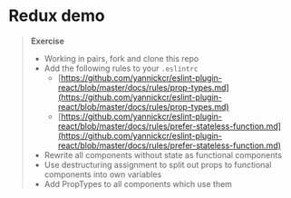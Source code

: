 # Redux demo

> **Exercise**
>
> * Working in pairs, fork and clone this repo
> * Add the following rules to your `.eslintrc`
>   * [https://github.com/yannickcr/eslint-plugin-react/blob/master/docs/rules/prop-types.md](https://github.com/yannickcr/eslint-plugin-react/blob/master/docs/rules/prop-types.md)
>   * [https://github.com/yannickcr/eslint-plugin-react/blob/master/docs/rules/prefer-stateless-function.md](https://github.com/yannickcr/eslint-plugin-react/blob/master/docs/rules/prefer-stateless-function.md)
> * Rewrite all components without state as functional components
> * Use destructuring assignment to split out props to functional components into own variables
> * Add PropTypes to all components which use them
